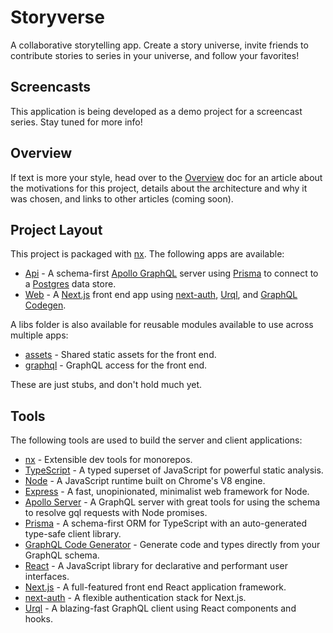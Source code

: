 # Storyverse

A collaborative storytelling app. Create a story universe, invite friends to contribute stories to series in your universe, and follow your favorites!

## Screencasts

This application is being developed as a demo project for a screencast series. Stay tuned for more info!

## Overview

If text is more your style, head over to the [Overview](docs/Overview.md) doc for an article about the motivations for this project, details about the architecture and why it was chosen, and links to other articles (coming soon).

## Project Layout

This project is packaged with [nx](https://nx.dev/). The following apps are available:

- [Api](apps/api) - A schema-first [Apollo GraphQL](https://www.apollographql.com/) server using [Prisma](https://www.prisma.io/) to connect to a [Postgres](https://www.postgresql.org/) data store.
- [Web](apps/web) - A [Next.js](https://nextjs.org/) front end app using [next-auth](https://next-auth.js.org/), [Urql](https://formidable.com/open-source/urql/), and [GraphQL Codegen](https://graphql-code-generator.com/).

A libs folder is also available for reusable modules available to use across multiple apps:

- [assets](libs/shared/assets) - Shared static assets for the front end.
- [graphql](libs/graphql) - GraphQL access for the front end.

These are just stubs, and don't hold much yet.

## Tools

The following tools are used to build the server and client applications:

- [nx](https://nx.dev) - Extensible dev tools for monorepos.
- [TypeScript](https://www.typescriptlang.org/) - A typed superset of JavaScript for powerful static analysis.
- [Node](https://nodejs.org/) - A JavaScript runtime built on Chrome's V8 engine.
- [Express](https://expressjs.com/) - A fast, unopinionated, minimalist web framework for Node.
- [Apollo Server](https://www.apollographql.com/docs/apollo-server/) - A GraphQL server with great tools for using the schema to resolve gql requests with Node promises.
- [Prisma](https://www.prisma.io/) - A schema-first ORM for TypeScript with an auto-generated type-safe client library.
- [GraphQL Code Generator](https://graphql-code-generator.com/) - Generate code and types directly from your GraphQL schema.
- [React](https://reactjs.org/) - A JavaScript library for declarative and performant user interfaces.
- [Next.js](https://nextjs.org/) - A full-featured front end React application framework.
- [next-auth](https://next-auth.js.org/) - A flexible authentication stack for Next.js.
- [Urql](https://formidable.com/open-source/urql/) - A blazing-fast GraphQL client using React components and hooks.
